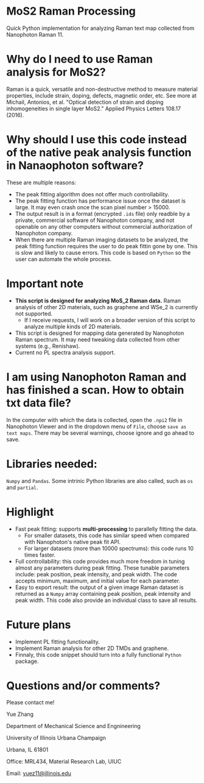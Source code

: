 # MoS2 Raman Processing
Quick Python implementation for analyzing Raman text map collected from Nanophoton Raman 11.

# Why do I need to use Raman analysis for MoS2?
Raman is a quick, versatile and non-destructive method to measure material properties, include strain, doping, defects, magnetic order, etc. See more at Michail, Antonios, et al. "Optical detection of strain and doping inhomogeneities in single layer MoS2." Applied Physics Letters 108.17 (2016).

# Why should I use this code instead of the native peak analysis function in Nanaophoton software?
These are multiple reasons:
- The peak fitting algorithm does not offer much controllability.
- The peak fitting function has performance issue once the dataset is large. It may even crash once the scan pixel number > 15000.
- The output result is in a format (encrypted `.ids` file) only readble by a private, commercial software of Nanophoton company, and not openable on any other computers without commercial authorization of Nanophoton company.
- When there are multiple Raman imaging datasets to be analyzed, the peak fitting function requires the user to do peak fittin gone by one. This is slow and likely to cause errors. This code is based on `Python` so the user can automate the whole process.

# Important note
- **This script is designed for analyzing MoS_2 Raman data.** Raman analysis of other 2D materials, such as graphene and WSe_2 is currently not supported.
  - If I receive requests, I will work on a broader version of this script to analyze multiple kinds of 2D materials.
- This script is designed for mapping data generated by Nanophoton Raman spectrum. It may need tweaking data collected from other systems (e.g., Renishaw).
- Current no PL spectra analysis support.

# I am using Nanophoton Raman and has finished a scan. How to obtain txt data file?
In the computer with which the data is collected, open the `.npi2` file in Nanophoton Viewer and in the dropdown menu of `File`, choose `save as text maps`. There may be several warnings, choose ignore and go ahead to save.

# Libraries needed:
`Numpy` and `Pandas`. Some intrinic Python libraries are also called, such as `os` and `partial`.

# Highlight
- Fast peak fitting: supports **multi-processing** to parallelly fitting the data.
  - For smaller datasets, this code has similar speed when compared with Nanophoton's native peak fit API.
  - For larger datasets (more than 10000 spectrums): this code runs 10 times faster.
- Full controllability: this code provides much more freedom in tuning almost any parameters during peak fitting. These tunable parameters include: peak position, peak intensity, and peak width. The code accepts minimum, maximum, and initial value for each parameter.
- Easy to export result: the output of a given image Raman dataset is returned as a `Numpy` array containing peak position, peak intensity and peak width. This code also provide an individual class to save all results.
  
# Future plans
- Implement PL fitting functionality.
- Implement Raman analysis for other 2D TMDs and graphene.
- Finnaly, this code snippet should turn into a fully functional `Python` package.

# Questions and/or comments?
Please contact me! 

Yue Zhang

Department of Mechanical Science and Engnineering

University of Illinois Urbana Champaign

Urbana, IL 61801 


Office: MRL434, Material Research Lab, UIUC

Email: yuez11@illinois.edu

